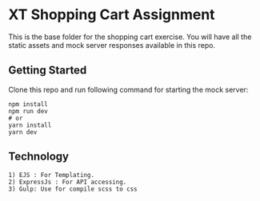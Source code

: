 # XT Shopping Cart Assignment

This is the base folder for the shopping cart exercise. You will have all the static assets and mock server responses available in this repo.

## Getting Started

Clone this repo and run following command for starting the mock server:

```
npm install
npm run dev
# or
yarn install
yarn dev
```

## Technology

```
1) EJS : For Templating.
2) ExpressJs : For API accessing.
3) Gulp: Use for compile scss to css
```